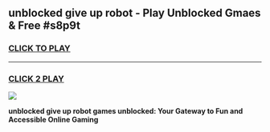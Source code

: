 
## unblocked give up robot - Play Unblocked Gmaes & Free #s8p9t
<h3>
<a href="https://news.freeplayer.one?title=unblocked_give_up_robot&ref=24F">CLICK TO PLAY</a></h3>
<hr>

<h3>
<a href="https://news.freeplayer.one?title=unblocked_give_up_robot&ref=24F">CLICK 2 PLAY</a>
  
</h3>

<a href="https://news.freeplayer.one?title=unblocked_give_up_robot&ref=24F/"><img src="https://clearcache.store/games.png"></a>


**unblocked give up robot games unblocked: Your Gateway to Fun and Accessible Online Gaming**
